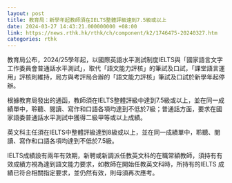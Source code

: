 ```yaml
---
layout: post
title: 教育局：新學年起教師須在IELTS整體評級達到7.5級或以上
date: 2024-03-27 14:43:21.000000000 +08:00
link: https://news.rthk.hk/rthk/ch/component/k2/1746475-20240327.htm
categories: rthk
---
```


教育局公布，2024/25學年起，以國際英語水平測試制度IELTS與「國家語言文字工作委員會普通話水平測試」，取代「語文能力評核」的筆試及口試，「課堂語言運用」評核則維持，局方與考評局合辦的「語文能力評核」筆試及口試於新學年起停辦。

根據教育局發出的通函，教師須在IELTS整體評級中達到7.5級或以上，並在同一成績單中，聆聽、閱讀、寫作和口語各項均達到不低於7級；普通話方面，要求在國家語委普通話水平測試中獲得二級甲等或以上成績。

英文科主任須在IELTS中整體評級達到8級或以上，並在同一成績單中，聆聽、閱讀、寫作和口語各項均達到不低於7.5級。

IELTS成績設有兩年有效期，新聘或新調派任教英文科的在職常額教師，須持有有效成績方視為達到語文能力要求，如教師在開始任教英文科時，所持有的IELTS 成績已符合相關指定要求，並仍然有效，則毋須再次應考。
